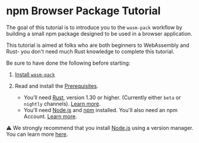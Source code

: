 # npm Browser Package Tutorial

The goal of this tutorial is to introduce you to the `wasm-pack` workflow by building a small npm
package designed to be used in a browser application.

This tutorial is aimed at folks who are both beginners to WebAssembly and Rust- you don't need
much Rust knowledge to complete this tutorial.

Be sure to have done the following before starting:

1. [Install `wasm-pack`](../../installer)
1. Read and install the [Prerequisites](../prerequisites/index.html).

    - You'll need [Rust], version 1.30 or higher. (Currently either `beta` or `nightly` channels). [Learn more](../project-setup/rust.html).
    - You'll need [Node.js] and [npm] installed. You'll also need an npm Account. [Learn more](../project-setup/npm.html).

⚠️ We strongly recommend that you install [Node.js] using a version manager. You can learn more [here](https://npmjs.com/get-npm).

[Rust]: https://www.rust-lang.org
[Node.js]: https://nodejs.org
[npm]: https://npmjs.com
